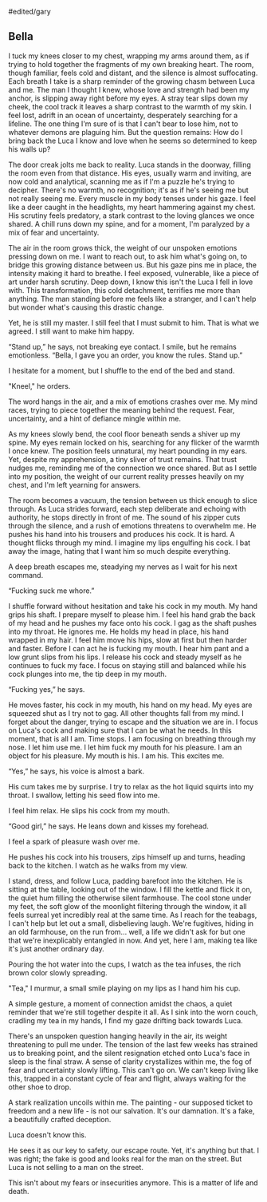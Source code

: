 #edited/gary 
## Bella
 
I tuck my knees closer to my chest, wrapping my arms around them, as if trying to hold together the fragments of my own breaking heart. The room, though familiar, feels cold and distant, and the silence is almost suffocating. Each breath I take is a sharp reminder of the growing chasm between Luca and me. The man I thought I knew, whose love and strength had been my anchor, is slipping away right before my eyes. 
A stray tear slips down my cheek, the cool track it leaves a sharp contrast to the warmth of my skin. I feel lost, adrift in an ocean of uncertainty, desperately searching for a lifeline. The one thing I'm sure of is that I can't bear to lose him, not to whatever demons are plaguing him. But the question remains: How do I bring back the Luca I know and love when he seems so determined to keep his walls up?
 
The door creak jolts me back to reality. Luca stands in the doorway, filling the room even from that distance. His eyes, usually warm and inviting, are now cold and analytical, scanning me as if I'm a puzzle he's trying to decipher. There's no warmth, no recognition; it's as if he's seeing me but not really seeing me. Every muscle in my body tenses under his gaze. I feel like a deer caught in the headlights, my heart hammering against my chest. His scrutiny feels predatory, a stark contrast to the loving glances we once shared. A chill runs down my spine, and for a moment, I'm paralyzed by a mix of fear and uncertainty.
 
The air in the room grows thick, the weight of our unspoken emotions pressing down on me. I want to reach out, to ask him what's going on, to bridge this growing distance between us. But his gaze pins me in place, the intensity making it hard to breathe. I feel exposed, vulnerable, like a piece of art under harsh scrutiny. Deep down, I know this isn't the Luca I fell in love with. This transformation, this cold detachment, terrifies me more than anything. The man standing before me feels like a stranger, and I can't help but wonder what's causing this drastic change.
 
Yet, he is still my master. I still feel that I must submit to him. That is what we agreed. I still want to make him happy.
 
“Stand up,” he says, not breaking eye contact. I smile, but he remains emotionless. “Bella, I gave you an order, you know the rules. Stand up.”
 
I hesitate for a moment, but I shuffle to the end of the bed and stand.
 
"Kneel," he orders.
 
The word hangs in the air, and a mix of emotions crashes over me. My mind races, trying to piece together the meaning behind the request. Fear, uncertainty, and a hint of defiance mingle within me. 

As my knees slowly bend, the cool floor beneath sends a shiver up my spine. My eyes remain locked on his, searching for any flicker of the warmth I once knew. The position feels unnatural, my heart pounding in my ears. Yet, despite my apprehension, a tiny sliver of trust remains. That trust nudges me, reminding me of the connection we once shared. But as I settle into my position, the weight of our current reality presses heavily on my chest, and I'm left yearning for answers.
 
The room becomes a vacuum, the tension between us thick enough to slice through. As Luca strides forward, each step deliberate and echoing with authority, he stops directly in front of me. The sound of his zipper cuts through the silence, and a rush of emotions threatens to overwhelm me. He pushes his hand into his trousers and produces his cock. It is hard. A thought flicks through my mind. I imagine my lips engulfing his cock. I bat away the image, hating that I want him so much despite everything.
 
A deep breath escapes me, steadying my nerves as I wait for his next command.
 
“Fucking suck me whore.”
 
I shuffle forward without hesitation and take his cock in my mouth. My hand grips his shaft. I prepare myself to please him. I feel his hand grab the back of my head and he pushes my face onto his cock. I gag as the shaft pushes into my throat. He ignores me. He holds my head in place, his hand wrapped in my hair. I feel him move his hips, slow at first but then harder and faster. Before I can act he is fucking my mouth. I hear him pant and a low grunt slips from his lips. I release his cock and steady myself as he continues to fuck my face. I focus on staying still and balanced while his cock plunges into me, the tip deep in my mouth.
 
“Fucking yes,” he says.
 
He moves faster, his cock in my mouth, his hand on my head. My eyes are squeezed shut as I try not to gag. All other thoughts fall from my mind. I forget about the danger, trying to escape and the situation we are in. I focus on Luca's cock and making sure that I can be what he needs. In this moment, that is all I am. Time stops. I am focusing on breathing through my nose. I let him use me. I let him fuck my mouth for his pleasure. I am an object for his pleasure. My mouth is his. I am his. This excites me.
 
“Yes,” he says, his voice is almost a bark.
 
His cum takes me by surprise. I try to relax as the hot liquid squirts into my throat. I swallow, letting his seed flow into me.
 
I feel him relax. He slips his cock from my mouth.
 
“Good girl,” he says. He leans down and kisses my forehead. 

I feel a spark of pleasure wash over me.
 
He pushes his cock into his trousers, zips himself up and turns, heading back to the kitchen. I watch as he walks from my view.
 
I stand, dress, and follow Luca, padding barefoot into the kitchen. He is sitting at the table, looking out of the window. I fill the kettle and flick it on, the quiet hum filling the otherwise silent farmhouse. The cool stone under my feet, the soft glow of the moonlight filtering through the window, it all feels surreal yet incredibly real at the same time. As I reach for the teabags, I can't help but let out a small, disbelieving laugh. We're fugitives, hiding in an old farmhouse, on the run from... well, a life we didn't ask for but one that we're inexplicably entangled in now. And yet, here I am, making tea like it's just another ordinary day. 

Pouring the hot water into the cups, I watch as the tea infuses, the rich brown color slowly spreading. 
 
"Tea," I murmur, a small smile playing on my lips as I hand him his cup. 

A simple gesture, a moment of connection amidst the chaos, a quiet reminder that we're still together despite it all. As I sink into the worn couch, cradling my tea in my hands, I find my gaze drifting back towards Luca. 

There's an unspoken question hanging heavily in the air, its weight threatening to pull me under. The tension of the last few weeks has strained us to breaking point, and the silent resignation etched onto Luca's face in sleep is the final straw. A sense of clarity crystallizes within me, the fog of fear and uncertainty slowly lifting. This can't go on. We can't keep living like this, trapped in a constant cycle of fear and flight, always waiting for the other shoe to drop.
 
A stark realization uncoils within me. The painting - our supposed ticket to freedom and a new life - is not our salvation. It's our damnation. It's a fake, a beautifully crafted deception.
 
Luca doesn't know this.
 
He sees it as our key to safety, our escape route. Yet, it's anything but that. I was right; the fake is good and looks real for the man on the street. But Luca is not selling to a man on the street. 

This isn't about my fears or insecurities anymore. This is a matter of life and death.
